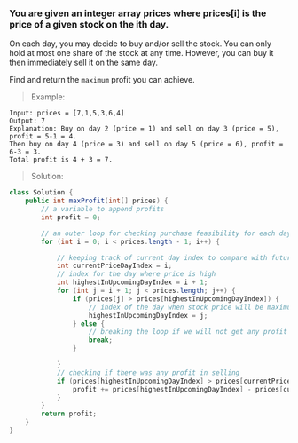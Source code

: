 ### You are given an integer array prices where prices[i] is the price of a given stock on the ith day.

On each day, you may decide to buy and/or sell the stock. You can only hold at most one share of the stock at any time. However, you can buy it then immediately sell it on the same day.

Find and return the `maximum` profit you can achieve.



>Example:
```
Input: prices = [7,1,5,3,6,4]
Output: 7
Explanation: Buy on day 2 (price = 1) and sell on day 3 (price = 5), profit = 5-1 = 4.
Then buy on day 4 (price = 3) and sell on day 5 (price = 6), profit = 6-3 = 3.
Total profit is 4 + 3 = 7.
```

>Solution:
```java
class Solution {
    public int maxProfit(int[] prices) {
        // a variable to append profits
        int profit = 0;

        // an outer loop for checking purchase feasibility for each day
        for (int i = 0; i < prices.length - 1; i++) {

            // keeping track of current day index to compare with future day values
            int currentPriceDayIndex = i;
            // index for the day where price is high
            int highestInUpcomingDayIndex = i + 1;
            for (int j = i + 1; j < prices.length; j++) {
                if (prices[j] > prices[highestInUpcomingDayIndex]) {
                    // index of the day when stock price will be maximum
                    highestInUpcomingDayIndex = j;
                } else {
                    // breaking the loop if we will not get any profit in upcoming days
                    break;
                }

            }
            // checking if there was any profit in selling
            if (prices[highestInUpcomingDayIndex] > prices[currentPriceDayIndex]) {
                profit += prices[highestInUpcomingDayIndex] - prices[currentPriceDayIndex];
            }
        }
        return profit;
    }
}
```